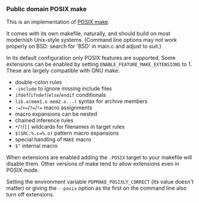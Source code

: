 ### Public domain POSIX make

This is an implementation of [POSIX make](https://pubs.opengroup.org/onlinepubs/9699919799/utilities/make.html).

It comes with its own makefile, naturally, and should build on most
modernish Unix-style systems.  (Command line options may not work
properly on BSD:  search for 'BSD' in main.c and adjust to suit.)

In its default configuration only POSIX features are supported.  Some
extensions can be enabled by setting `ENABLE_FEATURE_MAKE_EXTENSIONS`
to 1.  These are largely compatible with GNU make:

 - double-colon rules
 - `-include` to ignore missing include files
 - `ifdef`/`ifndef`/`else`/`endif` conditionals
 - `lib.a(mem1.o mem2.o...)` syntax for archive members
 - `:=`/`+=`/`?=`/`!=` macro assignments
 - macro expansions can be nested
 - chained inference rules
 - `*`/`?`/`[]` wildcards for filenames in target rules
 - `$(SRC:%.c=%.o)` pattern macro expansions
 - special handling of `MAKE` macro
 - `$^` internal macro

When extensions are enabled adding the `.POSIX` target to your makefile
will disable them.  Other versions of make tend to allow extensions even
in POSIX mode.

Setting the environment variable `PDPMAKE_POSIXLY_CORRECT` (its value
doesn't matter) or giving the `--posix` option as the first on the
command line also turn off extensions.

